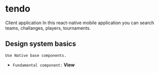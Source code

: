 # tendo

Client application
In this react-native mobile application you can search teams, challanges, players, tournaments.

## Design system basics

`Use Native base components.`

- `Fundamental component:` **View**
